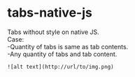 # tabs-native-js
Tabs without style on native JS. </br>
Case: </br>
	-Quantity of tabs is same as tab contents. </br>
	-Any quantity of tabs and tab content. </br>
	
	![alt text](http://url/to/img.png)
